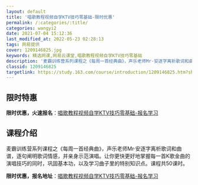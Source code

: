 ```yaml
---
layout: default
title: '唱歌教程视频自学KTV技巧零基础-限时优惠'
permalink: /:categories/:title/
categories: wangyi2
date: 2021-07-04 15:12:36
last_modified_at: 2022-05-23 02:28:13
tags: 网易提供
cover: 1209146825.jpg
keywords: 精选网课,网易云课堂,唱歌教程视频自学KTV技巧零基础
description: '麦霸训练营系列课程之《每周一首经典曲》，声乐老师Mr·安逐字离析歌词和曲谱，逐句阐明歌词情感，并亲身示范演唱。让你更快更'
classid: 1209146825
targetlink: https://study.163.com/course/introduction/1209146825.htm?share=1&shareId=1025206652&utm_campaign=share&utm_medium=iphoneShare&utm_source=&utm_u=1025206652
---
```


## 限时特惠

**限时优惠，火速报名**：[唱歌教程视频自学KTV技巧零基础-报名学习](https://study.163.com/course/introduction/1209146825.htm?share=1&shareId=1025206652&utm_campaign=share&utm_medium=iphoneShare&utm_source=&utm_u=1025206652)

## 课程介绍

麦霸训练营系列课程之《每周一首经典曲》，声乐老师Mr·安逐字离析歌词和曲谱，逐句阐明歌词情感，并亲身示范演唱。让你更快更好地掌握每一首K歌金曲的演唱技巧的同时，巩固基本功，以及学习曲子里的特别知识点。课程共50课时。

**限时优惠，报名地址**：[唱歌教程视频自学KTV技巧零基础-报名学习](https://study.163.com/course/introduction/1209146825.htm?share=1&shareId=1025206652&utm_campaign=share&utm_medium=iphoneShare&utm_source=&utm_u=1025206652)

